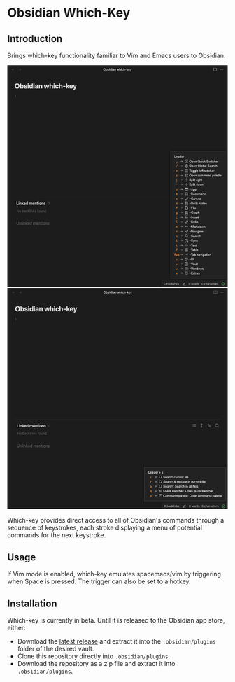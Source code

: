 # Obsidian Which-Key

<!-- ![GitHub Release](https://img.shields.io/github/v/release/GeoffreyHanson/obsidian-which-key) -->
<!-- ![GitHub Downloads (all assets, all releases)](https://img.shields.io/github/downloads/GeoffreyHanson/obsidian-which-key/total) -->

## Introduction

Brings which-key functionality familiar to Vim and Emacs users to Obsidian.

![which-key-leader-example](.github/assets/dark-mode-leader.png)
![which-key-s-example](.github/assets/dark-mode-s.png)

Which-key provides direct access to all of Obsidian's commands through a sequence of keystrokes, each stroke displaying a menu of potential commands for the next keystroke.

## Usage

If Vim mode is enabled, which-key emulates spacemacs/vim by triggering when Space is pressed. The trigger can also be set to a hotkey.

## Installation

Which-key is currently in beta. Until it is released to the Obsidian app store, either:

- Download the [latest release](https://github.com/geoffreyhanson/obsidian-which-key/releases) and extract it into the `.obsidian/plugins` folder of the desired vault.
- Clone this repository directly into `.obsidian/plugins`.
- Download the repository as a zip file and extract it into `.obsidian/plugins`.
